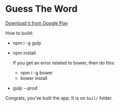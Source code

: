 Guess The Word
===

[Download it from Google Play](https://play.google.com/store/apps/details?id=com.gamesrum.guesstheword)

How to build:
- npm i -g gulp
- npm install
  
  If you get an error related to bower, then do this:
  - npm i -g bower
  - bower install

- gulp --prod

Congrats, you've built the app. It is on `buil/` folder.
